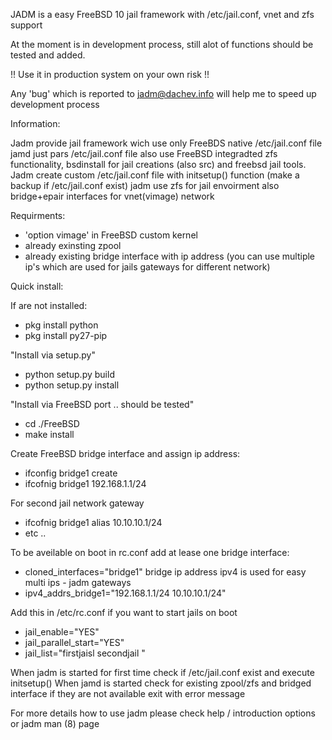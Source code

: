 
JADM is a easy FreeBSD 10 jail framework with /etc/jail.conf, vnet and zfs support 

At the moment is in development process, still alot of functions should be tested and added.

!! Use it in production system on your own risk !!

Any 'bug' which is reported to jadm@dachev.info will help me to speed up development process

Information:

Jadm provide jail framework wich use only FreeBDS native /etc/jail.conf file
jamd just pars /etc/jail.conf file also use FreeBSD integradted zfs functionality, bsdinstall 
for jail creations (also src) and freebsd jail tools.
Jadm create custom /etc/jail.conf file with initsetup() function (make a backup if /etc/jail.conf exist)
jadm use zfs for jail envoirment also bridge+epair interfaces for vnet(vimage) network

Requirments:

- 'option vimage' in FreeBSD custom kernel
- already exinsting zpool
- already existing bridge interface with ip address (you can use multiple ip's which are used for jails gateways for different network)

Quick install:

If are not installed:
- pkg install python
- pkg install py27-pip

"Install via setup.py"
- python setup.py build
- python setup.py install

"Install via FreeBSD port .. should be tested"
- cd ./FreeBSD
- make install

Create FreeBSD bridge interface and assign ip address:
- ifconfig bridge1 create
- ifcofnig bridge1 192.168.1.1/24

For second jail network gateway
- ifcofnig bridge1 alias 10.10.10.1/24
- etc ..

To be aveilable on boot in rc.conf add at lease one bridge interface:
- cloned_interfaces="bridge1"
bridge ip address ipv4 is used for easy multi ips - jadm gateways
- ipv4_addrs_bridge1="192.168.1.1/24 10.10.10.1/24"

Add this in /etc/rc.conf if you want to start jails on boot
- jail_enable="YES"                                                                                                                                                                                                                                                              
- jail_parallel_start="YES"                                                                                                                                                                                                                                                      
- jail_list="firstjaisl secondjail "

When jadm is started for first time check if /etc/jail.conf exist and execute initsetup()
When jamd is started check for existing zpool/zfs and bridged interface if they are not available exit with error message

For more details how to use jadm please check help / introduction options or jadm man (8) page
